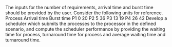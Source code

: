 The inputs for the number of requirements, arrival time and burst time should be
provided by the user.
Consider the following units for reference.
Process Arrival time Burst time
P1 0 20
P2 5 36
P3 13 19
P4 26 42
Develop a scheduler which submits the processes to the processor in the defined scenario,
and compute the scheduler performance by providing the waiting time for process,
turnaround time for process and average waiting time and turnaround time.
